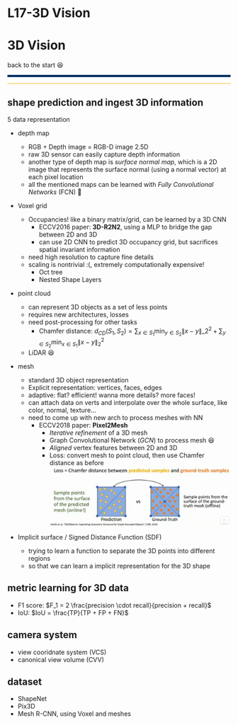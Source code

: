 # L17-3D Vision



# 3D Vision
back to the start :laughing:
<hr style="border: none; height: 5px; background-color: #003262;" />
<hr style="border: none; height: 1px; background-color: #fdb515;" />


## shape prediction and ingest 3D information
5 data representation
- depth map
  - RGB + Depth image = RGB-D image 2.5D
  - raw 3D sensor can easily capture depth information
  - another type of depth map is *surface normal map*, which is a 2D image that represents the surface normal (using a normal vector) at each pixel location
  - all the mentioned maps can be learned with *Fully Convolutional Networks* (FCN) :thinking:


- Voxel grid
  - Occupancies! like a binary matrix/grid, can be learned by a 3D CNN
    - ECCV2016 paper: **3D-R2N2**, using a MLP to bridge the gap between 2D and 3D
    - can use 2D CNN to predict 3D occupancy grid, but sacrifices spatial invariant information
  - need high resolution to capture fine details
  - scaling is nontrivial :(, extremely computationally expensive!
    - Oct tree
    - Nested Shape Layers


- point cloud
  - can represent 3D objects as a set of less points
  - requires new architectures, losses
  - need post-processing for other tasks
    - Chamfer distance: 
     $d_{CD}(S_1,S_2)=\sum_{x \in S_1}\min_{y \in S_2}\lVert x-y\rVert\_2^2  + \sum_{y \in S_2} \min_{x \in S_1} \lVert x - y \rVert _2^2$
  - LiDAR :laughing:


- mesh
  - standard 3D object representation
  - Explicit representation: vertices, faces, edges
  - adaptive: flat? efficient! wanna more details? more faces!
  - can attach data on verts and interpolate over the whole surface, like color, normal, texture...
  - need to come up with new arch to process meshes with NN
    - ECCV2018 paper: **Pixel2Mesh** 
      - *Iterative refinement* of a 3D mesh
      - Graph Convolutional Network (*GCN*) to process mesh :laughing:
      - *Aligned* vertex features between 2D and 3D
      - Loss: convert mesh to point cloud, then use Chamfer distance as before
![1745069026773](image/index/1745069026773.png)



- Implicit surface / Signed Distance Function (SDF)
  - trying to learn a function to separate the 3D points into different regions
  - so that we can learn a implicit representation for the 3D shape


## metric learning for 3D data
- F1 score: 
$F_1 = 2 \frac{precision \cdot recall}{precision + recall}$
- IoU: 
$IoU = \frac{TP}{TP + FP + FN}$


## camera system
- view cooridnate system (VCS)
- canonical view volume (CVV)

## dataset
- ShapeNet
- Pix3D
- Mesh R-CNN, using Voxel and meshes


